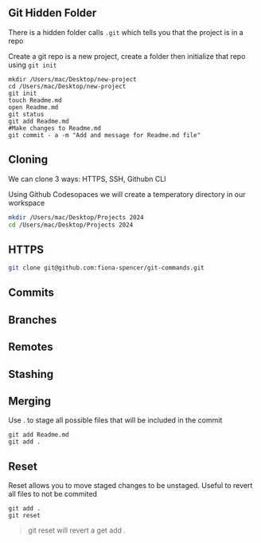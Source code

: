 ## Git Hidden Folder

There is a hidden folder calls `.git` which tells you that the project is in a repo

Create a git repo is a new project, create a folder then initialize that repo using `git init`

```
mkdir /Users/mac/Desktop/new-project
cd /Users/mac/Desktop/new-project
git init
touch Readme.md
open Readme.md
git status
git add Readme.md
#Make changes to Readme.md
git commit - a -m "Add and message for Readme.md file"
```

## Cloning

We can clone 3 ways: HTTPS, SSH, Githubn CLI

Using Github Codesopaces we will create a temperatory directory in our workspace

```sh
mkdir /Users/mac/Desktop/Projects 2024
cd /Users/mac/Desktop/Projects 2024
```

## HTTPS

```sh
git clone git@github.com:fiona-spencer/git-commands.git
```

## Commits

## Branches

## Remotes

## Stashing

## Merging

Use . to stage all possible files that will be included in the commit

```
git add Readme.md
git add .
```

## Reset

Reset allows you to move staged changes to be unstaged.
Useful to revert all files to not be commited

```
git add .
git reset
```

> git reset will revert a get add .